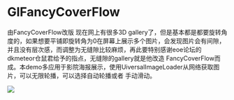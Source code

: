 GlFancyCoverFlow
================

由FancyCoverFlow改版
现在网上有很多3D gallery了，但是基本都是都要旋转角度的，如果想要平铺即旋转角为0在屏幕上展示多个图片，会发现图片会有间隙， 
并且没有层次感，而调整为无缝隙比较麻烦，再此要特别感谢eoe论坛的dkmeteor仓鼠君给予的指点，无缝隙的gallery就是他改造 
FancyCoverFlow而成。本demo多应用于影院海报展示，使用UiversalImageLoader从网络获取图片，可以无限轮播，可以选择自动轮播或者 
手动滑动。

![](https://github.com/LittleLiByte/GlFancyCoverFlow/blob/master/res/raw/ScreenShots/device-2014-10-15-141029.png)
